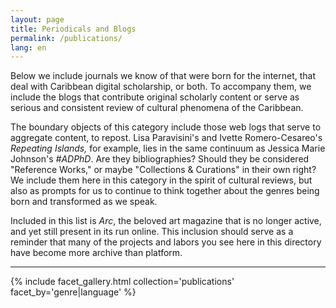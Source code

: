 ```yaml
---
layout: page
title: Periodicals and Blogs
permalink: /publications/
lang: en
---
```


Below we include journals we know of that were born for the internet, that deal with Caribbean digital scholarship, or both. To accompany them, we include the blogs that contribute original scholarly content or serve as serious and consistent review of cultural phenomena of the Caribbean.

The boundary objects of this category include those web logs that serve to aggregate content, to repost. Lisa Paravisini's and Ivette Romero-Cesareo's *Repeating Islands,* for example, lies in the same continuum as Jessica Marie Johnson's *#ADPhD*. Are they bibliographies? Should they be considered "Reference Works," or maybe "Collections & Curations" in their own right? We include them here in this category in the spirit of cultural reviews, but also as prompts for us to continue to think together about the genres being born and transformed as we speak.

Included in this list is *Arc*, the beloved art magazine that is no longer active, and yet still present in its run online. This inclusion should serve as a reminder that many of the projects and labors you see here in this directory have become more archive than platform.

---

{% include facet_gallery.html collection='publications' facet_by='genre|language' %}